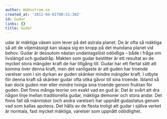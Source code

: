 ```yaml
---
author: Wahnstrom.se
created_at: '2011-04-01T08:51:30Z'
id: Gudar
links: {}
title: Gudar
---
```


udar är mäktiga väsen som lever på det astrala planet. De är ofta så mäktiga så att de viljemässigt
kan skapa sig en kropp på det mundana planet vid behov. Gudar är dessutom nästan undantagslöst
odödliga – både i fråga om livslängd och gudadråp. Makten som gudar bestitter är ett resultat av de
mycket stora mängder kraft de har tillgång till. Gudar har ett flertal sätt att komma över denna
kraft, men det vanligaste är att guden har troende varelser som i sin dyrkan av guden skänker mindre
mängder kraft. I utbyte för denna kraft så skänker gudar ofta olika gåvor till sina troende. Ibland
så kan dock guden mer eller mindre tvinga sina troende genom fruktan för guden. Det finns många
teorier om exakt vad en gud är. Det är svårt att dra någon linje mellan traditionella gudar, mäktiga
demoner och stora andar. Det finns fall då människor (och andra varelser) har uppnått gudastatus
genom vad som kallas apoteos. Det hålls av de flesta troligt att gudar i själva verket är normala,
fast mycket mäktiga, varelser som uppnått odödlighet.